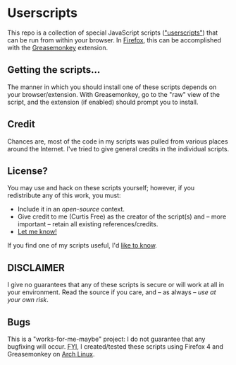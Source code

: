 Userscripts
===========
This repo is a collection of special JavaScript scripts (["userscripts"](https://userscripts.org))
that can be run from within your browser. In [Firefox](http://www.firefox.com), this can be
accomplished with the [Greasemonkey](http://www.greasespot.net) extension.

Getting the scripts...
----------------------
The manner in which you should install one of these scripts depends on your browser/extension.
With Greasemonkey, go to the "raw" view of the script, and the extension (if enabled) should
prompt you to install.

Credit
------
Chances are, most of the code in my scripts was pulled from various places around the Internet.
I've tried to give general credits in the individual scripts.

License?
--------
You may use and hack on these scripts yourself; however, if you redistribute any of this work, you
must:

*  Include it in an _open-source_ context.
*  Give credit to me (Curtis Free) as the creator of the script(s) and &ndash; more important &ndash; retain
   all existing references/credits.
*  [Let me know!](&#109;&#97;&#105;&#108;&#116;&#111;&#58;&#99;&#102;&#64;&#99;&#117;&#114;&#116;&#105;&#115;&#102;&#114;&#101;&#101;&#46;&#99;&#111;&#109;)

If you find one of my scripts useful, I'd [like to know](&#109;&#97;&#105;&#108;&#116;&#111;&#58;&#99;&#102;&#64;&#99;&#117;&#114;&#116;&#105;&#115;&#102;&#114;&#101;&#101;&#46;&#99;&#111;&#109;).

DISCLAIMER
----------
I give no guarantees that any of these scripts is secure or will work at all in your environment.
Read the source if you care, and &ndash; as always &ndash; _use at your own risk_.

Bugs
----
This is a "works-for-me-maybe" project: I do not guarantee that any bugfixing will occur.
<acronym title="For Your Information">FYI</acronym>, I created/tested these scripts using Firefox 4
and Greasemonkey on <a href="https://www.archlinux.org">Arch Linux</a>.
